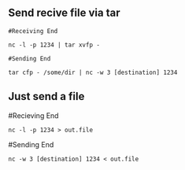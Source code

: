 ## Send recive file via tar

```
#Receiving End

nc -l -p 1234 | tar xvfp -

#Sending End

tar cfp - /some/dir | nc -w 3 [destination] 1234
```

## Just send a file

#Recieving End
```
nc -l -p 1234 > out.file
```

#Sending End
```
nc -w 3 [destination] 1234 < out.file
```
